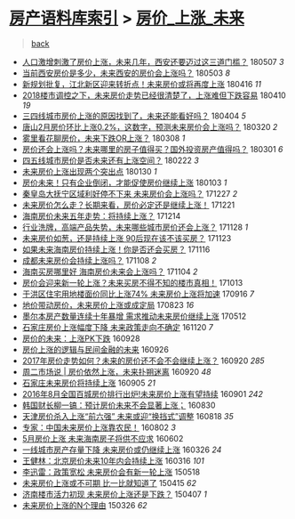 [房产语料库索引](../../README.md)  > [房价_上涨_未来](房价_上涨_未来.md)
====
> [back](../README.md)

- [人口激增刺激了房价上涨，未来几年，西安还要迈过这三道门槛？](http://jkwz.applinzi.com/ittc/7100355818165896208.html#%E4%BA%BA%E5%8F%A3%E6%BF%80%E5%A2%9E%E5%88%BA%E6%BF%80%E4%BA%86%E6%88%BF%E4%BB%B7%E4%B8%8A%E6%B6%A8%EF%BC%8C%E6%9C%AA%E6%9D%A5%E5%87%A0%E5%B9%B4%EF%BC%8C%E8%A5%BF%E5%AE%89%E8%BF%98%E8%A6%81%E8%BF%88%E8%BF%87%E8%BF%99%E4%B8%89%E9%81%93%E9%97%A8%E6%A7%9B%EF%BC%9F) 180507 *3* 
- [当前西安房价是多少，未来西安的房价会上涨吗？](http://jkwz.applinzi.com/ittc/7099020535277290503.html#%E5%BD%93%E5%89%8D%E8%A5%BF%E5%AE%89%E6%88%BF%E4%BB%B7%E6%98%AF%E5%A4%9A%E5%B0%91%EF%BC%8C%E6%9C%AA%E6%9D%A5%E8%A5%BF%E5%AE%89%E7%9A%84%E6%88%BF%E4%BB%B7%E4%BC%9A%E4%B8%8A%E6%B6%A8%E5%90%97%EF%BC%9F) 180503 *8* 
- [新规划批复，江北新区迎来转折点！未来房价或将再度上涨](http://jkwz.applinzi.com/ittc/7092512635847443466.html#%E6%96%B0%E8%A7%84%E5%88%92%E6%89%B9%E5%A4%8D%EF%BC%8C%E6%B1%9F%E5%8C%97%E6%96%B0%E5%8C%BA%E8%BF%8E%E6%9D%A5%E8%BD%AC%E6%8A%98%E7%82%B9%EF%BC%81%E6%9C%AA%E6%9D%A5%E6%88%BF%E4%BB%B7%E6%88%96%E5%B0%86%E5%86%8D%E5%BA%A6%E4%B8%8A%E6%B6%A8) 180416 *11* 
- [2018楼市调控之下，未来房价走势已经很清楚了，上涨难但下跌容易](http://jkwz.applinzi.com/ittc/7090319579794637841.html#2018%E6%A5%BC%E5%B8%82%E8%B0%83%E6%8E%A7%E4%B9%8B%E4%B8%8B%EF%BC%8C%E6%9C%AA%E6%9D%A5%E6%88%BF%E4%BB%B7%E8%B5%B0%E5%8A%BF%E5%B7%B2%E7%BB%8F%E5%BE%88%E6%B8%85%E6%A5%9A%E4%BA%86%EF%BC%8C%E4%B8%8A%E6%B6%A8%E9%9A%BE%E4%BD%86%E4%B8%8B%E8%B7%8C%E5%AE%B9%E6%98%93) 180410 *19* 
- [三四线城市房价上涨的原因找到了，未来还能看好吗？](http://jkwz.applinzi.com/ittc/7088121122258420752.html#%E4%B8%89%E5%9B%9B%E7%BA%BF%E5%9F%8E%E5%B8%82%E6%88%BF%E4%BB%B7%E4%B8%8A%E6%B6%A8%E7%9A%84%E5%8E%9F%E5%9B%A0%E6%89%BE%E5%88%B0%E4%BA%86%EF%BC%8C%E6%9C%AA%E6%9D%A5%E8%BF%98%E8%83%BD%E7%9C%8B%E5%A5%BD%E5%90%97%EF%BC%9F) 180404 *5* 
- [唐山2月房价环比上涨0.2%，这数字，预测未来房价会上涨吗？](http://jkwz.applinzi.com/ittc/7082523109834097675.html#%E5%94%90%E5%B1%B12%E6%9C%88%E6%88%BF%E4%BB%B7%E7%8E%AF%E6%AF%94%E4%B8%8A%E6%B6%A80.2%25%EF%BC%8C%E8%BF%99%E6%95%B0%E5%AD%97%EF%BC%8C%E9%A2%84%E6%B5%8B%E6%9C%AA%E6%9D%A5%E6%88%BF%E4%BB%B7%E4%BC%9A%E4%B8%8A%E6%B6%A8%E5%90%97%EF%BC%9F) 180320 *2* 
- [雾里看花聊房价，未来下跌OR上涨？](http://jkwz.applinzi.com/ittc/7078169982485939210.html#%E9%9B%BE%E9%87%8C%E7%9C%8B%E8%8A%B1%E8%81%8A%E6%88%BF%E4%BB%B7%EF%BC%8C%E6%9C%AA%E6%9D%A5%E4%B8%8B%E8%B7%8COR%E4%B8%8A%E6%B6%A8%EF%BC%9F) 180308 *1* 
- [房价还会上涨吗？未来哪里的房子值得买？国外投资房产值得吗？](http://jkwz.applinzi.com/ittc/7075507203668968464.html#%E6%88%BF%E4%BB%B7%E8%BF%98%E4%BC%9A%E4%B8%8A%E6%B6%A8%E5%90%97%EF%BC%9F%E6%9C%AA%E6%9D%A5%E5%93%AA%E9%87%8C%E7%9A%84%E6%88%BF%E5%AD%90%E5%80%BC%E5%BE%97%E4%B9%B0%EF%BC%9F%E5%9B%BD%E5%A4%96%E6%8A%95%E8%B5%84%E6%88%BF%E4%BA%A7%E5%80%BC%E5%BE%97%E5%90%97%EF%BC%9F) 180301 *6* 
- [四五线城市房价是否未来还有上涨空间？](http://jkwz.applinzi.com/ittc/7072904849383752715.html#%E5%9B%9B%E4%BA%94%E7%BA%BF%E5%9F%8E%E5%B8%82%E6%88%BF%E4%BB%B7%E6%98%AF%E5%90%A6%E6%9C%AA%E6%9D%A5%E8%BF%98%E6%9C%89%E4%B8%8A%E6%B6%A8%E7%A9%BA%E9%97%B4%EF%BC%9F) 180222 *3* 
- [未来房价上涨出现两个突出点](http://jkwz.applinzi.com/ittc/7064523754716005383.html#%E6%9C%AA%E6%9D%A5%E6%88%BF%E4%BB%B7%E4%B8%8A%E6%B6%A8%E5%87%BA%E7%8E%B0%E4%B8%A4%E4%B8%AA%E7%AA%81%E5%87%BA%E7%82%B9) 180130 *1* 
- [房价未来！只有企业倒闭，才能促使房价继续上涨](http://jkwz.applinzi.com/ittc/7054338311378699270.html#%E6%88%BF%E4%BB%B7%E6%9C%AA%E6%9D%A5%EF%BC%81%E5%8F%AA%E6%9C%89%E4%BC%81%E4%B8%9A%E5%80%92%E9%97%AD%EF%BC%8C%E6%89%8D%E8%83%BD%E4%BF%83%E4%BD%BF%E6%88%BF%E4%BB%B7%E7%BB%A7%E7%BB%AD%E4%B8%8A%E6%B6%A8) 180103 *1* 
- [秦皇岛大抚宁区域利好停不下来 未来房价会上涨吗？](http://jkwz.applinzi.com/ittc/7051818117095752721.html#%E7%A7%A6%E7%9A%87%E5%B2%9B%E5%A4%A7%E6%8A%9A%E5%AE%81%E5%8C%BA%E5%9F%9F%E5%88%A9%E5%A5%BD%E5%81%9C%E4%B8%8D%E4%B8%8B%E6%9D%A5+%E6%9C%AA%E6%9D%A5%E6%88%BF%E4%BB%B7%E4%BC%9A%E4%B8%8A%E6%B6%A8%E5%90%97%EF%BC%9F) 171227 *2* 
- [未来房价怎么走？长期来看，房价必定还是继续上涨！](http://jkwz.applinzi.com/ittc/7049311732038632464.html#%E6%9C%AA%E6%9D%A5%E6%88%BF%E4%BB%B7%E6%80%8E%E4%B9%88%E8%B5%B0%EF%BC%9F%E9%95%BF%E6%9C%9F%E6%9D%A5%E7%9C%8B%EF%BC%8C%E6%88%BF%E4%BB%B7%E5%BF%85%E5%AE%9A%E8%BF%98%E6%98%AF%E7%BB%A7%E7%BB%AD%E4%B8%8A%E6%B6%A8%EF%BC%81) 171221  
- [海南房价未来五年走势：将持续上涨？](http://jkwz.applinzi.com/ittc/7046856221246620688.html#%E6%B5%B7%E5%8D%97%E6%88%BF%E4%BB%B7%E6%9C%AA%E6%9D%A5%E4%BA%94%E5%B9%B4%E8%B5%B0%E5%8A%BF%EF%BC%9A%E5%B0%86%E6%8C%81%E7%BB%AD%E4%B8%8A%E6%B6%A8%EF%BC%9F) 171214  
- [行业洗牌，高端产品失势，未来哪些城市房价还会上涨？](http://jkwz.applinzi.com/ittc/7040991480875844625.html#%E8%A1%8C%E4%B8%9A%E6%B4%97%E7%89%8C%EF%BC%8C%E9%AB%98%E7%AB%AF%E4%BA%A7%E5%93%81%E5%A4%B1%E5%8A%BF%EF%BC%8C%E6%9C%AA%E6%9D%A5%E5%93%AA%E4%BA%9B%E5%9F%8E%E5%B8%82%E6%88%BF%E4%BB%B7%E8%BF%98%E4%BC%9A%E4%B8%8A%E6%B6%A8%EF%BC%9F) 171128 *1* 
- [未来房价如葱，还是持续上涨 90后现在该不该买房？](http://jkwz.applinzi.com/ittc/7039174809961890832.html#%E6%9C%AA%E6%9D%A5%E6%88%BF%E4%BB%B7%E5%A6%82%E8%91%B1%EF%BC%8C%E8%BF%98%E6%98%AF%E6%8C%81%E7%BB%AD%E4%B8%8A%E6%B6%A8+90%E5%90%8E%E7%8E%B0%E5%9C%A8%E8%AF%A5%E4%B8%8D%E8%AF%A5%E4%B9%B0%E6%88%BF%EF%BC%9F) 171123  
- [如果未来海南房价持续上涨！你是否还会买房？](http://jkwz.applinzi.com/ittc/7036562044445262865.html#%E5%A6%82%E6%9E%9C%E6%9C%AA%E6%9D%A5%E6%B5%B7%E5%8D%97%E6%88%BF%E4%BB%B7%E6%8C%81%E7%BB%AD%E4%B8%8A%E6%B6%A8%EF%BC%81%E4%BD%A0%E6%98%AF%E5%90%A6%E8%BF%98%E4%BC%9A%E4%B9%B0%E6%88%BF%EF%BC%9F) 171116  
- [成都未来房价会持续上涨吗？](http://jkwz.applinzi.com/ittc/7033364153123734544.html#%E6%88%90%E9%83%BD%E6%9C%AA%E6%9D%A5%E6%88%BF%E4%BB%B7%E4%BC%9A%E6%8C%81%E7%BB%AD%E4%B8%8A%E6%B6%A8%E5%90%97%EF%BC%9F) 171108 *2* 
- [海南买房哪里好 海南房价未来会上涨吗？](http://jkwz.applinzi.com/ittc/7032143845444289553.html#%E6%B5%B7%E5%8D%97%E4%B9%B0%E6%88%BF%E5%93%AA%E9%87%8C%E5%A5%BD+%E6%B5%B7%E5%8D%97%E6%88%BF%E4%BB%B7%E6%9C%AA%E6%9D%A5%E4%BC%9A%E4%B8%8A%E6%B6%A8%E5%90%97%EF%BC%9F) 171104 *2* 
- [房价会迎来新一轮上涨？未来买房不得不知的楼市真相！](http://jkwz.applinzi.com/ittc/7023984898698904592.html#%E6%88%BF%E4%BB%B7%E4%BC%9A%E8%BF%8E%E6%9D%A5%E6%96%B0%E4%B8%80%E8%BD%AE%E4%B8%8A%E6%B6%A8%EF%BC%9F%E6%9C%AA%E6%9D%A5%E4%B9%B0%E6%88%BF%E4%B8%8D%E5%BE%97%E4%B8%8D%E7%9F%A5%E7%9A%84%E6%A5%BC%E5%B8%82%E7%9C%9F%E7%9B%B8%EF%BC%81) 171013  
- [于洪区住宅用地楼面价同比上涨74% 未来房价上涨将加速](http://jkwz.applinzi.com/ittc/7013914858050028560.html#%E4%BA%8E%E6%B4%AA%E5%8C%BA%E4%BD%8F%E5%AE%85%E7%94%A8%E5%9C%B0%E6%A5%BC%E9%9D%A2%E4%BB%B7%E5%90%8C%E6%AF%94%E4%B8%8A%E6%B6%A874%25+%E6%9C%AA%E6%9D%A5%E6%88%BF%E4%BB%B7%E4%B8%8A%E6%B6%A8%E5%B0%86%E5%8A%A0%E9%80%9F) 170916 *7* 
- [地价带动房价，未来房价上涨或成定局](http://jkwz.applinzi.com/ittc/7004950787128820752.html#%E5%9C%B0%E4%BB%B7%E5%B8%A6%E5%8A%A8%E6%88%BF%E4%BB%B7%EF%BC%8C%E6%9C%AA%E6%9D%A5%E6%88%BF%E4%BB%B7%E4%B8%8A%E6%B6%A8%E6%88%96%E6%88%90%E5%AE%9A%E5%B1%80) 170823 *16* 
- [墨尔本房产数量连续十年暴增 需求推动未来房价继续上涨](http://jkwz.applinzi.com/ittc/6966724867859678212.html#%E5%A2%A8%E5%B0%94%E6%9C%AC%E6%88%BF%E4%BA%A7%E6%95%B0%E9%87%8F%E8%BF%9E%E7%BB%AD%E5%8D%81%E5%B9%B4%E6%9A%B4%E5%A2%9E+%E9%9C%80%E6%B1%82%E6%8E%A8%E5%8A%A8%E6%9C%AA%E6%9D%A5%E6%88%BF%E4%BB%B7%E7%BB%A7%E7%BB%AD%E4%B8%8A%E6%B6%A8) 170512  
- [石家庄房价上涨幅度下降 未来政策走向不确定](http://jkwz.applinzi.com/ittc/6902563751751844868.html#%E7%9F%B3%E5%AE%B6%E5%BA%84%E6%88%BF%E4%BB%B7%E4%B8%8A%E6%B6%A8%E5%B9%85%E5%BA%A6%E4%B8%8B%E9%99%8D+%E6%9C%AA%E6%9D%A5%E6%94%BF%E7%AD%96%E8%B5%B0%E5%90%91%E4%B8%8D%E7%A1%AE%E5%AE%9A) 161120 *7* 
- [房价的未来：上涨PK下跌](http://jkwz.applinzi.com/ittc/6882982764877448197.html#%E6%88%BF%E4%BB%B7%E7%9A%84%E6%9C%AA%E6%9D%A5%EF%BC%9A%E4%B8%8A%E6%B6%A8PK%E4%B8%8B%E8%B7%8C) 160928  
- [房价上涨的逻辑与民间金融的未来](http://jkwz.applinzi.com/ittc/6882095023012709380.html#%E6%88%BF%E4%BB%B7%E4%B8%8A%E6%B6%A8%E7%9A%84%E9%80%BB%E8%BE%91%E4%B8%8E%E6%B0%91%E9%97%B4%E9%87%91%E8%9E%8D%E7%9A%84%E6%9C%AA%E6%9D%A5) 160926  
- [2017年房价走势如何？未来的房价还不会不会继续上涨？](http://jkwz.applinzi.com/ittc/6879904112149267460.html#2017%E5%B9%B4%E6%88%BF%E4%BB%B7%E8%B5%B0%E5%8A%BF%E5%A6%82%E4%BD%95%EF%BC%9F%E6%9C%AA%E6%9D%A5%E7%9A%84%E6%88%BF%E4%BB%B7%E8%BF%98%E4%B8%8D%E4%BC%9A%E4%B8%8D%E4%BC%9A%E7%BB%A7%E7%BB%AD%E4%B8%8A%E6%B6%A8%EF%BC%9F) 160920 *285* 
- [周二市场说 | 房价依然上涨，未来扑朔迷离](http://jkwz.applinzi.com/ittc/6879851425462486021.html#%E5%91%A8%E4%BA%8C%E5%B8%82%E5%9C%BA%E8%AF%B4+%7C+%E6%88%BF%E4%BB%B7%E4%BE%9D%E7%84%B6%E4%B8%8A%E6%B6%A8%EF%BC%8C%E6%9C%AA%E6%9D%A5%E6%89%91%E6%9C%94%E8%BF%B7%E7%A6%BB) 160920 *48* 
- [石家庄未来房价将持续上涨](http://jkwz.applinzi.com/ittc/6874348459875894277.html#%E7%9F%B3%E5%AE%B6%E5%BA%84%E6%9C%AA%E6%9D%A5%E6%88%BF%E4%BB%B7%E5%B0%86%E6%8C%81%E7%BB%AD%E4%B8%8A%E6%B6%A8) 160905 *21* 
- [2016年8月全国百城房价排行出炉!未来房价上涨有望持续](http://jkwz.applinzi.com/ittc/6872880208851502084.html#2016%E5%B9%B48%E6%9C%88%E5%85%A8%E5%9B%BD%E7%99%BE%E5%9F%8E%E6%88%BF%E4%BB%B7%E6%8E%92%E8%A1%8C%E5%87%BA%E7%82%89%21%E6%9C%AA%E6%9D%A5%E6%88%BF%E4%BB%B7%E4%B8%8A%E6%B6%A8%E6%9C%89%E6%9C%9B%E6%8C%81%E7%BB%AD) 160901 *242* 
- [韩国财长柳一镐：预计房价未来不会显著上涨；](http://jkwz.applinzi.com/ittc/6872161802300949508.html#%E9%9F%A9%E5%9B%BD%E8%B4%A2%E9%95%BF%E6%9F%B3%E4%B8%80%E9%95%90%EF%BC%9A%E9%A2%84%E8%AE%A1%E6%88%BF%E4%BB%B7%E6%9C%AA%E6%9D%A5%E4%B8%8D%E4%BC%9A%E6%98%BE%E8%91%97%E4%B8%8A%E6%B6%A8%EF%BC%9B) 160830  
- [天津房价杀入上涨“前六强” 未来或迎“换挡式”调整](http://jkwz.applinzi.com/ittc/6867736253017097221.html#%E5%A4%A9%E6%B4%A5%E6%88%BF%E4%BB%B7%E6%9D%80%E5%85%A5%E4%B8%8A%E6%B6%A8%E2%80%9C%E5%89%8D%E5%85%AD%E5%BC%BA%E2%80%9D+%E6%9C%AA%E6%9D%A5%E6%88%96%E8%BF%8E%E2%80%9C%E6%8D%A2%E6%8C%A1%E5%BC%8F%E2%80%9D%E8%B0%83%E6%95%B4) 160818 *35* 
- [专家：中国未来房价上涨靠农民！](http://jkwz.applinzi.com/ittc/6861755006482646020.html#%E4%B8%93%E5%AE%B6%EF%BC%9A%E4%B8%AD%E5%9B%BD%E6%9C%AA%E6%9D%A5%E6%88%BF%E4%BB%B7%E4%B8%8A%E6%B6%A8%E9%9D%A0%E5%86%9C%E6%B0%91%EF%BC%81) 160802 *3* 
- [5月房价上涨 未来海南房子将供不应求](http://jkwz.applinzi.com/ittc/6839148545852310532.html#5%E6%9C%88%E6%88%BF%E4%BB%B7%E4%B8%8A%E6%B6%A8+%E6%9C%AA%E6%9D%A5%E6%B5%B7%E5%8D%97%E6%88%BF%E5%AD%90%E5%B0%86%E4%BE%9B%E4%B8%8D%E5%BA%94%E6%B1%82) 160602  
- [一线城市房产存量下降 未来房价或仍继续上涨](http://jkwz.applinzi.com/ittc/6813824743798998020.html#%E4%B8%80%E7%BA%BF%E5%9F%8E%E5%B8%82%E6%88%BF%E4%BA%A7%E5%AD%98%E9%87%8F%E4%B8%8B%E9%99%8D+%E6%9C%AA%E6%9D%A5%E6%88%BF%E4%BB%B7%E6%88%96%E4%BB%8D%E7%BB%A7%E7%BB%AD%E4%B8%8A%E6%B6%A8) 160326 *24* 
- [王健林：北京房价未来10年内会持续上涨](http://jkwz.applinzi.com/ittc/6810145911518790660.html#%E7%8E%8B%E5%81%A5%E6%9E%97%EF%BC%9A%E5%8C%97%E4%BA%AC%E6%88%BF%E4%BB%B7%E6%9C%AA%E6%9D%A510%E5%B9%B4%E5%86%85%E4%BC%9A%E6%8C%81%E7%BB%AD%E4%B8%8A%E6%B6%A8) 160316 *101* 
- [李迅雷：政策宽松 未来房价会有新一轮上涨](http://jkwz.applinzi.com/ittc/547650611408210711.html#%E6%9D%8E%E8%BF%85%E9%9B%B7%EF%BC%9A%E6%94%BF%E7%AD%96%E5%AE%BD%E6%9D%BE+%E6%9C%AA%E6%9D%A5%E6%88%BF%E4%BB%B7%E4%BC%9A%E6%9C%89%E6%96%B0%E4%B8%80%E8%BD%AE%E4%B8%8A%E6%B6%A8) 150518  
- [未来房价上涨或不可期 比一比就知道了](http://jkwz.applinzi.com/ittc/547650611408143679.html#%E6%9C%AA%E6%9D%A5%E6%88%BF%E4%BB%B7%E4%B8%8A%E6%B6%A8%E6%88%96%E4%B8%8D%E5%8F%AF%E6%9C%9F+%E6%AF%94%E4%B8%80%E6%AF%94%E5%B0%B1%E7%9F%A5%E9%81%93%E4%BA%86) 150415 *62* 
- [济南楼市活力初现 未来房价上涨还是下跌？](http://jkwz.applinzi.com/ittc/547650611403128191.html#%E6%B5%8E%E5%8D%97%E6%A5%BC%E5%B8%82%E6%B4%BB%E5%8A%9B%E5%88%9D%E7%8E%B0+%E6%9C%AA%E6%9D%A5%E6%88%BF%E4%BB%B7%E4%B8%8A%E6%B6%A8%E8%BF%98%E6%98%AF%E4%B8%8B%E8%B7%8C%EF%BC%9F) 150407 *1* 
- [未来房价上涨的N个理由](http://jkwz.applinzi.com/ittc/547650611396280428.html#%E6%9C%AA%E6%9D%A5%E6%88%BF%E4%BB%B7%E4%B8%8A%E6%B6%A8%E7%9A%84N%E4%B8%AA%E7%90%86%E7%94%B1) 150326 *62* 
